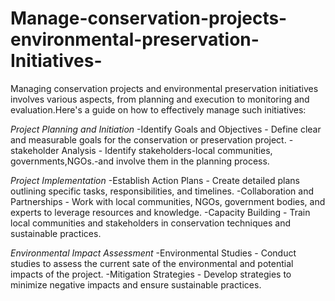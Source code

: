 # Manage-conservation-projects-environmental-preservation-Initiatives-
Managing conservation projects and environmental preservation initiatives involves various aspects, from planning and execution to monitoring and evaluation.Here's a guide on how to effectively manage such initiatives:

*Project Planning and Initiation*
-Identify Goals and Objectives - Define clear and measurable goals for the conservation or preservation project.
-stakeholder Analysis - Identify stakeholders-local communities, governments,NGOs.-and involve them in the planning process.

*Project Implementation*
-Establish Action Plans - Create detailed plans outlining specific tasks, responsibilities, and timelines.
-Collaboration and Partnerships - Work with local communities, NGOs, government bodies, and experts to leverage resources and knowledge.
-Capacity Building - Train local communities and stakeholders in conservation techniques and sustainable practices.

*Environmental Impact Assessment*
-Environmental Studies - Conduct studies to assess the current sate of the environmental and potential impacts of the project.
-Mitigation Strategies - Develop strategies to minimize negative impacts and ensure sustainable practices.
